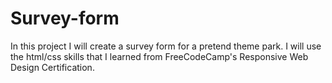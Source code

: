 # Survey-form

In this project I will create a survey form for a pretend theme park. I will use the html/css skills that I learned  from FreeCodeCamp's Responsive Web Design Certification. 

